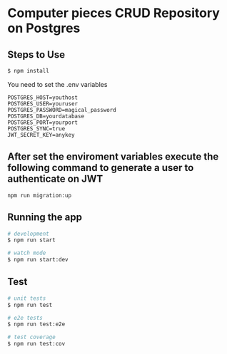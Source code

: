 # Computer pieces CRUD Repository on Postgres
## Steps to Use

```bash
$ npm install
```

You need to set the .env variables
```
POSTGRES_HOST=youthost
POSTGRES_USER=youruser
POSTGRES_PASSWORD=magical_password
POSTGRES_DB=yourdatabase
POSTGRES_PORT=yourport
POSTGRES_SYNC=true
JWT_SECRET_KEY=anykey

```

## After set the enviroment variables execute the following command to generate a user to authenticate on JWT
```
npm run migration:up
```

## Running the app

```bash
# development
$ npm run start

# watch mode
$ npm run start:dev

```

## Test

```bash
# unit tests
$ npm run test

# e2e tests
$ npm run test:e2e

# test coverage
$ npm run test:cov
```
